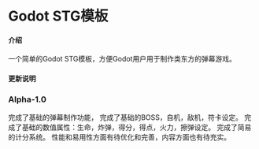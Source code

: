 # Godot STG模板

#### 介绍
一个简单的Godot STG模板，方便Godot用户用于制作类东方的弹幕游戏。

#### 更新说明
### Alpha-1.0
完成了基础的弹幕制作功能，
完成了基础的BOSS，自机，敌机，符卡设定。
完成了基础的数值属性：生命，炸弹，得分，得点，火力，擦弹设定。
完成了简易的计分系统。
性能和易用性方面有待优化和完善，内容方面也有待充实。


